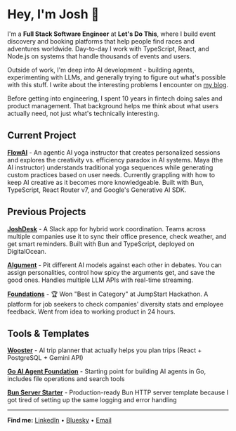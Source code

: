 # Hey, I'm Josh 👋

I'm a **Full Stack Software Engineer** at **Let's Do This**, where I build event discovery and booking platforms that help people find races and adventures worldwide. Day-to-day I work with TypeScript, React, and Node.js on systems that handle thousands of events and users.

Outside of work, I'm deep into AI development - building agents, experimenting with LLMs, and generally trying to figure out what's possible with this stuff. I write about the interesting problems I encounter on [my blog](https://www.joshtuddenham.tech/blog).

Before getting into engineering, I spent 10 years in fintech doing sales and product management. That background helps me think about what users actually need, not just what's technically interesting.

## Current Project

**[FlowAI](https://joshdesk.live)** - An agentic AI yoga instructor that creates personalized sessions and explores the creativity vs. efficiency paradox in AI systems. Maya (the AI instructor) understands traditional yoga sequences while generating custom practices based on user needs. Currently grappling with how to keep AI creative as it becomes more knowledgeable. Built with Bun, TypeScript, React Router v7, and Google's Generative AI SDK.

## Previous Projects

**[JoshDesk](https://joshdesk.live)** - A Slack app for hybrid work coordination. Teams across multiple companies use it to sync their office presence, check weather, and get smart reminders. Built with Bun and TypeScript, deployed on DigitalOcean.

**[AIgument](https://aigument.vercel.app/)** - Pit different AI models against each other in debates. You can assign personalities, control how spicy the arguments get, and save the good ones. Handles multiple LLM APIs with real-time streaming.

**[Foundations](https://foundations-app.vercel.app/)** - 🏆 Won "Best in Category" at JumpStart Hackathon. A platform for job seekers to check companies' diversity stats and employee feedback. Went from idea to working product in 24 hours.

## Tools & Templates

**[Wooster](https://github.com/joshuaisaact/Wooster)** - AI trip planner that actually helps you plan trips (React + PostgreSQL + Gemini API)

**[Go AI Agent Foundation](https://github.com/joshuaisaact/Go-AI-Agent)** - Starting point for building AI agents in Go, includes file operations and search tools

**[Bun Server Starter](https://github.com/joshuaisaact/bun-server-starter)** - Production-ready Bun HTTP server template because I got tired of setting up the same logging and error handling

---

**Find me:** [LinkedIn](https://www.linkedin.com/in/joshuatuddenham/) • [Bluesky](https://bsky.app/profile/joshtuddenham.tech) • [Email](mailto:joshuaisaact@gmail.com)
